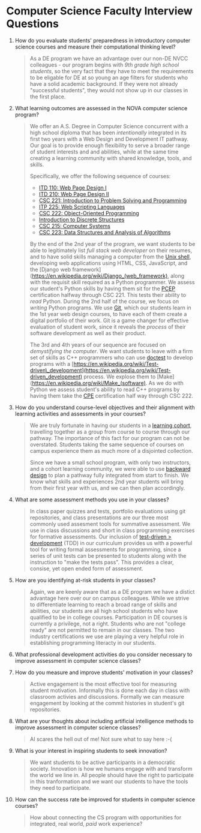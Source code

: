 # Computer Science Faculty Interview Questions

1. How do you evaluate students' preparedness in introductory computer science
   courses and measure their computational thinking level? 

   > As a DE program we have an advantage over our non-DE NVCC colleagues -
   > our program begins with *9th grade high school students*, so the very
   > fact that they have to meet the requirements to be eligable for DE at so
   > young an age filters for students who have a solid academic background.
   > If they were not already "successful students", they would not show up
   > in our classes in the first place.

2. What learning outcomes are assessed in the NOVA computer science program?

   > We offer an A.S. Degree in Computer Science concurrent with a high school
   > diploma that has been *intentionally* integrated in its first two years
   > with a Web Design and Development IT pathway. Our goal is to provide
   > enough flexibility to serve a broader range of student interests and
   > and abilities, while at the same time creating a learning community
   > with shared knowledge, tools, and skills.
   >
   > Specifically, we offer the following sequence of courses:
   >
   > * [ITD 110: Web Page Design I](https://courses.vccs.edu/courses/ITD110)
   > * [ITD 210: Web Page Design II](https://courses.vccs.edu/courses/ITD210)
   > * [CSC 221: Introduction to Problem Solving and
   >   Programming](https://courses.vccs.edu/courses/CSC221)
   > * [ITP 225: Web Scripting
   >   Languages](https://courses.vccs.edu/courses/ITP225)
   > * [CSC 222: Object-Oriented
   >   Programming](https://courses.vccs.edu/courses/CSC222)
   > * [Introduction to Discrete
   >   Structures](https://courses.vccs.edu/courses/CSC208)
   > * [CSC 215: Computer Systems](https://courses.vccs.edu/courses/CSC215)
   > * [CSC 223: Data Structures and Analysis of
   >   Algorithms](https://courses.vccs.edu/courses/CSC223)
   >
   > By the end of the 2nd year of the program, we want students to be able
   > to legitimately list *full stack web developer* on their resumes, and
   > to have solid skills managing a computer from the
   > [Unix shell](https://en.wikipedia.org/wiki/Unix_shell), developing
   > web applications using HTML, CSS, JavaScript, and the [Django web
   > framework](https://en.wikipedia.org/wiki/Django_(web_framework),
   > along with the requisit skill required as a Python programmer. We assess
   > our student's Python skills by having them sit for the
   > [PCEP](https://pythoninstitute.org/pcep) certification halfway through
   > CSC 221. This tests their ability to *read* Python. During the 2nd
   > half of the course, we focus on *writing* Python programs. We use 
   > [Git](https://en.wikipedia.org/wiki/Git), which our students learn in
   > the 1st year web design courses, to have each of them create a
   > digital portfolio of their work. Git is a game changer for effective
   > evaluation of student work, since it reveals the *process* of their
   > software development as well as their product.
   >
   > The 3rd and 4th years of our sequence are focused on *demystifying the
   > computer*. We want students to leave with a firm set of skills as C++
   > programmers who can use [doctest](https://github.com/doctest/doctest) to
   > develop programs with a
   > [https://en.wikipedia.org/wiki/Test-driven\_development](https://en.wikipedia.org/wiki/Test-driven_development)
   > process. We explose them to
   > [Make](https://en.wikipedia.org/wiki/Make_(software). As we do with Python
   > we assess student's ability to read C++ programs by having them take
   > the [CPE](https://cppinstitute.org/cpe) certification half way through
   > CSC 222.

3. How do you understand course-level objectives and their alignment with
   learning activities and assessments in your courses?

   > We are truly fortunate in having our students in a
   > [learning cohort](https://en.wikipedia.org/wiki/Cohort_(educational_group)),
   > travelling together as a group from course to course through our
   > pathway. The importance of this fact for our program can not be
   > overstated. Students taking the same sequence of courses on campus
   > experience them as much more of a disjointed collection.
   >  
   > Since we have a small school program, with only two instructors, and
   > a cohort learning community, we were able to use
   > [backward design](https://en.wikipedia.org/wiki/Backward_design) to
   > plan a pathway fully integrated from start to finish. We know what skills
   > and experiences 2nd year students will bring from their first year with
   > us, and we can then plan accordingly.

4. What are some assessment methods you use in your classes?

   > In class paper quizzes and tests, portfolio evaluations using git
   > repositories, and class presentations are our three most commonly used
   > assesment tools for summative assessment. We use in class discussions and
   > short in class programming exercises for formative assessments. Our
   > inclusion of
   > [test-driven > development](https://en.wikipedia.org/wiki/Test-driven_development)
   > (TDD) in our curriculum provides us with a powerful tool for writing
   > formal assessments for programming, since a series of unit tests can
   > be presented to students along with the instruction to "make the tests
   > pass". This provides a clear, consise, yet open ended form of assessment.

5. How are you identifying at-risk students in your classes?

   > Again, we are keenly aware that as a DE program we have a distict
   > advantage here over our on campus colleagues. While we strive to
   > differentiate learning to reach a broad range of skills and abilities,
   > our students are all high school students who have qualified to be in
   > college courses. Participation in DE courses is currently a privilege,
   > not a right. Students who are not "college ready" are not permitted to
   > remain in our classes. The two industry certifications we use are playing
   > a very helpful role in establishing programming literacty in our students.

6. What professional development activities do you consider necessary to
   improve assessment in computer science classes?


7. How do you measure and improve students' motivation in your classes?

   > Active engagement is the most effective tool for measuring student
   > motivation. Informally this is done each day in class with classroom
   > activies and discussions. Formally we can measure engagement by looking
   > at the commit histories in student's git repositories.

8. What are your thoughts about including artificial intelligence methods to
   improve assessment in computer science classes?

   > AI scares the hell out of me!  Not sure what to say here :-(

9. What is your interest in inspiring students to seek innovation?

   > We want students to be active participants in a democratic society.
   > Innovation is how we humans engage with and transform the world we line
   > in. All people should have the right to participate in this tranformation
   > and we want our students to have the tools they need to participate.

10. How can the success rate be improved for students in computer science
    courses?

    > How about connecting the CS program with opportunities for integrated, 
    > real world, *paid* work experience?
